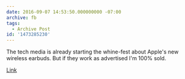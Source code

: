 ```yaml
---
date: 2016-09-07 14:53:50.000000000 -07:00
archive: fb
tags: 
  - Archive Post
id: '1473285230'
---
```


The tech media is already starting the whine-fest about Apple's new wireless earbuds. But if they work as advertised I'm 100% sold. 

[Link](http://www.apple.com/airpods/)
